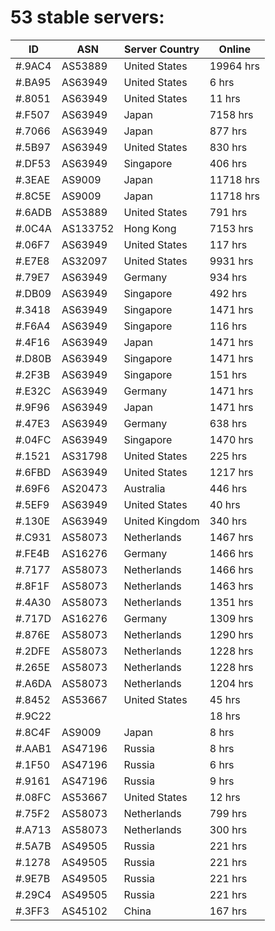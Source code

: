 # 53 stable servers:

| ID | ASN | Server Country | Online |
| ------ | ------ | ------ | ------ |
| #.9AC4 | AS53889 | United States | 19964 hrs |
| #.BA95 | AS63949 | United States | 6 hrs |
| #.8051 | AS63949 | United States | 11 hrs |
| #.F507 | AS63949 | Japan | 7158 hrs |
| #.7066 | AS63949 | Japan | 877 hrs |
| #.5B97 | AS63949 | United States | 830 hrs |
| #.DF53 | AS63949 | Singapore | 406 hrs |
| #.3EAE | AS9009 | Japan | 11718 hrs |
| #.8C5E | AS9009 | Japan | 11718 hrs |
| #.6ADB | AS53889 | United States | 791 hrs |
| #.0C4A | AS133752 | Hong Kong | 7153 hrs |
| #.06F7 | AS63949 | United States | 117 hrs |
| #.E7E8 | AS32097 | United States | 9931 hrs |
| #.79E7 | AS63949 | Germany | 934 hrs |
| #.DB09 | AS63949 | Singapore | 492 hrs |
| #.3418 | AS63949 | Singapore | 1471 hrs |
| #.F6A4 | AS63949 | Singapore | 116 hrs |
| #.4F16 | AS63949 | Japan | 1471 hrs |
| #.D80B | AS63949 | Singapore | 1471 hrs |
| #.2F3B | AS63949 | Singapore | 151 hrs |
| #.E32C | AS63949 | Germany | 1471 hrs |
| #.9F96 | AS63949 | Japan | 1471 hrs |
| #.47E3 | AS63949 | Germany | 638 hrs |
| #.04FC | AS63949 | Singapore | 1470 hrs |
| #.1521 | AS31798 | United States | 225 hrs |
| #.6FBD | AS63949 | United States | 1217 hrs |
| #.69F6 | AS20473 | Australia | 446 hrs |
| #.5EF9 | AS63949 | United States | 40 hrs |
| #.130E | AS63949 | United Kingdom | 340 hrs |
| #.C931 | AS58073 | Netherlands | 1467 hrs |
| #.FE4B | AS16276 | Germany | 1466 hrs |
| #.7177 | AS58073 | Netherlands | 1466 hrs |
| #.8F1F | AS58073 | Netherlands | 1463 hrs |
| #.4A30 | AS58073 | Netherlands | 1351 hrs |
| #.717D | AS16276 | Germany | 1309 hrs |
| #.876E | AS58073 | Netherlands | 1290 hrs |
| #.2DFE | AS58073 | Netherlands | 1228 hrs |
| #.265E | AS58073 | Netherlands | 1228 hrs |
| #.A6DA | AS58073 | Netherlands | 1204 hrs |
| #.8452 | AS53667 | United States | 45 hrs |
| #.9C22 |  |  | 18 hrs |
| #.8C4F | AS9009 | Japan | 8 hrs |
| #.AAB1 | AS47196 | Russia | 8 hrs |
| #.1F50 | AS47196 | Russia | 6 hrs |
| #.9161 | AS47196 | Russia | 9 hrs |
| #.08FC | AS53667 | United States | 12 hrs |
| #.75F2 | AS58073 | Netherlands | 799 hrs |
| #.A713 | AS58073 | Netherlands | 300 hrs |
| #.5A7B | AS49505 | Russia | 221 hrs |
| #.1278 | AS49505 | Russia | 221 hrs |
| #.9E7B | AS49505 | Russia | 221 hrs |
| #.29C4 | AS49505 | Russia | 221 hrs |
| #.3FF3 | AS45102 | China | 167 hrs |

